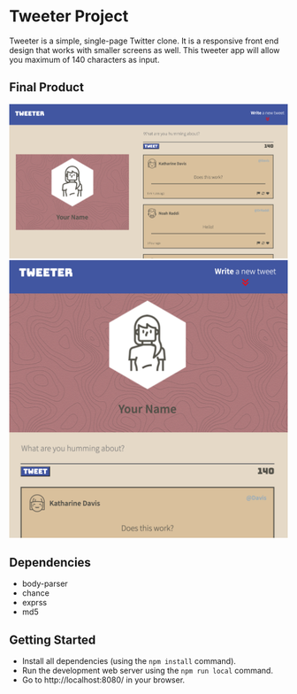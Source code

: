 # Tweeter Project

Tweeter is a simple, single-page Twitter clone. It is a responsive front end design that works with smaller screens as well. This tweeter app will allow you maximum of 140 characters as input.

## Final Product

!["screenshot of desktop view"](https://github.com/sb242/tweeter/blob/master/docs/desktop-view.png)
!["screenshot of mobile view"](https://github.com/sb242/tweeter/blob/master/docs/mobile-view.png)

## Dependencies

- body-parser
- chance
- exprss
- md5

## Getting Started

- Install all dependencies (using the `npm install` command).
- Run the development web server using the `npm run local` command.
- Go to http://localhost:8080/ in your browser.
